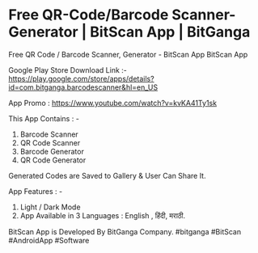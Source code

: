 # Free QR-Code/Barcode Scanner-Generator | BitScan App | BitGanga

Free QR Code / Barcode Scanner, Generator - BitScan App  BitScan App 

Google Play Store Download Link :- https://play.google.com/store/apps/details?id=com.bitganga.barcodescanner&hl=en_US


App Promo : https://www.youtube.com/watch?v=kvKA41Ty1sk


This App Contains : - 
1. Barcode Scanner 
2. QR Code Scanner 
3. Barcode Generator 
4. QR Code Generator  

Generated Codes are Saved to Gallery & User Can Share It. 

App Features : - 
1. Light / Dark Mode 
2. App Available in 
3 Languages : English , हिंदी, मराठी.  

BitScan App is Developed By BitGanga Company. 
#bitganga #BitScan #AndroidApp  #Software

